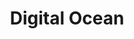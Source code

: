 ---
defaults:
  image:
    id: 5141286
    name: Ubuntu 14.04.1 64bit LTS
  location:
    id: 3
    name: San Francisco 1
description: ""
locations:
- country: null
  id: '1'
  name: New York 1
- country: null
  id: '2'
  name: Amsterdam 1
- country: null
  id: '3'
  name: San Francisco 1
- country: null
  id: '4'
  name: New York 2
- country: null
  id: '5'
  name: Amsterdam 2
- country: null
  id: '6'
  name: Singapore 1
- country: null
  id: '7'
  name: London 1
- country: null
  id: '8'
  name: New York 3
sizes:
- bandwidth: 0
  disk: 0
  id: '66'
  name: 512MB
  price: 0
  price_per: hour
  ram: 512
- bandwidth: 0
  disk: 0
  id: '63'
  name: 1GB
  price: 0
  price_per: hour
  ram: 1024
- bandwidth: 0
  disk: 0
  id: '62'
  name: 2GB
  price: 0
  price_per: hour
  ram: 2048
- bandwidth: 0
  disk: 0
  id: '64'
  name: 4GB
  price: 0
  price_per: hour
  ram: 4096
- bandwidth: 0
  disk: 0
  id: '65'
  name: 8GB
  price: 0
  price_per: hour
  ram: 8192
- bandwidth: 0
  disk: 0
  id: '61'
  name: 16GB
  price: 0
  price_per: hour
  ram: 16384
- bandwidth: 0
  disk: 0
  id: '60'
  name: 32GB
  price: 0
  price_per: hour
  ram: 32768
- bandwidth: 0
  disk: 0
  id: '70'
  name: 48GB
  price: 0
  price_per: hour
  ram: 49152
- bandwidth: 0
  disk: 0
  id: '69'
  name: 64GB
  price: 0
  price_per: hour
  ram: 65536
template: provider.html
title: Digital Ocean

---